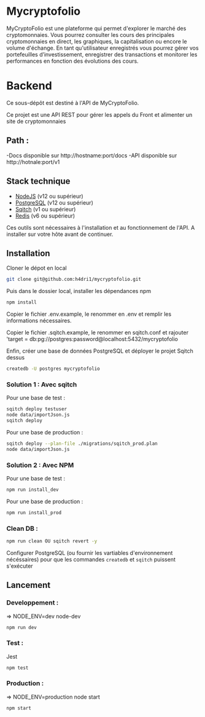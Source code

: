 # Mycryptofolio

MyCryptoFolio est une plateforme qui permet d'explorer le marché des cryptomonnaies. Vous pourrez consulter les cours des principales cryptomonnaies en direct, les graphiques, la capitalisation ou encore le volume d'échange. En tant qu'utilisateur enregistrés vous pourrez gérer vos portefeuilles d’investissement, enregistrer des transactions et monitorer les performances en fonction des évolutions des cours.

# Backend

Ce sous-dépôt est destiné à l'API de MyCryptoFolio.

Ce projet est une API REST pour gérer les appels du Front et alimenter un site de cryptomonnaies

## Path :

-Docs disponible sur http://hostname:port/docs
-API disponible sur http://hotnale:port/v1

## Stack technique

- [NodeJS](https://nodejs.org/en/download) (v12 ou supérieur)
- [PostgreSQL](https://postgresql.org/download) (v12 ou supérieur)
- [Sqitch](https://sqitch.org/download) (v1 ou supérieur)
- [Redis](https://redis.io/) (v6 ou supérieur)

Ces outils sont nécessaires à l'installation et au fonctionnement de l'API.
A installer sur votre hôte avant de continuer.

## Installation
Cloner le dépot en local

```bash
git clone git@github.com:h4dri1/mycryptofolio.git
```

Puis dans le dossier local, installer les dépendances npm

```bash
npm install
```

Copier le fichier .env.example, le renommer en .env et remplir les informations nécessaires.

Copier le fichier .sqitch.example, le renommer en sqitch.conf et rajouter 'target = db:pg://postgres:password@localhost:5432/mycryptofolio

Enfin, créer une base de données PostgreSQL et déployer le projet Sqitch dessus

```bash
createdb -U postgres mycryptofolio
```

### Solution 1 : Avec sqitch

Pour une base de test :

```bash
sqitch deploy testuser
node data/importJson.js
sqitch deploy
```

Pour une base de production :

```bash
sqitch deploy --plan-file ./migrations/sqitch_prod.plan
node data/importJson.js
```

### Solution 2 : Avec NPM

Pour une base de test :

```bash
npm run install_dev
```

Pour une base de production :

```bash
npm run install_prod
```

### Clean DB :

```bash
npm run clean OU sqitch revert -y
```

Configurer PostgreSQL (ou fournir les vartiables d'environnement nécéssaires) pour que les commandes `createdb` et `sqitch` puissent s'exécuter

## Lancement 

### Developpement :

=> NODE_ENV=dev node-dev

```bash
npm run dev
```

### Test :

Jest

```bash
npm test
```

### Production :

=> NODE_ENV=production node start

```bash
npm start
```

